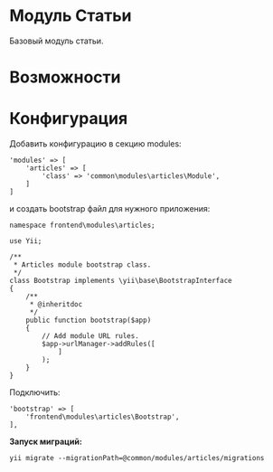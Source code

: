 Модуль Статьи
=============
Базовый модуль статьи.

Возможности
===========



Конфигурация
============

Добавить конфигурацию в секцию modules:

```
'modules' => [
    'articles' => [
        'class' => 'common\modules\articles\Module',
    ]
]
```

и создать bootstrap файл для нужного приложения:

```
namespace frontend\modules\articles;

use Yii;

/**
 * Articles module bootstrap class.
 */
class Bootstrap implements \yii\base\BootstrapInterface
{
    /**
     * @inheritdoc
     */
    public function bootstrap($app)
    {
        // Add module URL rules.
        $app->urlManager->addRules([
            ]
        );
    }
}
```

Подключить:

```
'bootstrap' => [
    'frontend\modules\articles\Bootstrap',
],
```

**Запуск миграций:**

```
yii migrate --migrationPath=@common/modules/articles/migrations
```